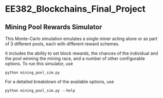 # EE382_Blockchains_Final_Project

## Mining Pool Rewards Simulator

This Monte-Carlo simulation emulates a single miner acting alone or as part of 3 different pools, each with different reward schemes.

It includes the ability to set block rewards, the chances of the individual and the pool winning the mining race, and a number of other configurable options. To run this simulator, use

`python mining_pool_sim.py`

For a detailed breakdown of the available options, use

`python mining_pool_sim.py --help`